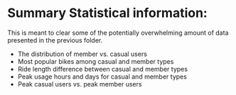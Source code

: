 
# Summary Statistical information:

This is meant to clear some of the potentially overwhelming amount of data presented in the previous folder.

* The distribution of member vs. casual users
* Most popular bikes among casual and member types
* Ride length difference between casual and member types
* Peak usage hours and days for casual and member types
* Peak casual users vs. peak member users
